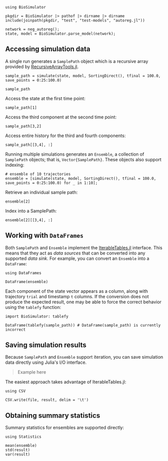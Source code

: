 ```@setup neg_autoreg
using BioSimulator

pkgdir = BioSimulator |> pathof |> dirname |> dirname
include(joinpath(pkgdir, "test", "test-models", "autoreg.jl"))

network = neg_autoreg();
state, model = BioSimulator.parse_model(network);
```

## Accessing simulation data

A single run generates a `SamplePath` object which is a recursive array provided by [RecursiveArrayTools.jl](https://github.com/JuliaDiffEq/RecursiveArrayTools.jl).

```@example neg_autoreg
sample_path = simulate(state, model, SortingDirect(), tfinal = 100.0, save_points = 0:25:100.0)

sample_path
```

Access the state at the first time point:

```@example neg_autoreg
sample_path[1]
```

Access the third component at the second time point:

```@example neg_autoreg
sample_path[3,2]
```

Access entire history for the third and fourth components:

```@example neg_autoreg
sample_path[[3,4], :]
```

Running multiple simulations generates an `Ensemble`, a collection of `SamplePath` objects; that is, `Vector{SamplePath}`.
These objects also support indexing:

```@example neg_autoreg
# ensemble of 10 trajectories
ensemble = [simulate(state, model, SortingDirect(), tfinal = 100.0, save_points = 0:25:100.0) for _ in 1:10];
```

Retrieve an individual sample path:
```@example neg_autoreg
ensemble[2]
```

Index into a SamplePath:
```@example neg_autoreg
ensemble[2][[3,4], :]
```

## Working with `DataFrames`

Both `SamplePath` and `Ensemble` implement the [IterableTables.jl](https://github.com/queryverse/IterableTables.jl) interface.
This means that they act as *data sources* that can be converted into any supported *data sink*.
For example, you can convert an `Ensemble` into a `DataFrame`:

```
using DataFrames

DataFrame(ensemble)
```

Each component of the state vector appears as a column, along with trajectory `trial` and timestamp `t` columns.
If the conversion does not produce the expected result, one may be able to force the correct behavior using the `tablefy` function:

```
import BioSimulator: tablefy

DataFrame(tablefy(sample_path)) # DataFrame(sample_path) is currently incorrect
```

## Saving simulation results

Because `SamplePath` and `Ensemble` support iteration, you can save simulation data directly using Julia's I/O interface.

> Example here

The easiest approach takes advantage of IterableTables.jl:

```
using CSV

CSV.write(file, result, delim = '\t')
```

## Obtaining summary statistics

Summary statistics for ensembles are supported directly:

```
using Statistics

mean(ensemble)
std(result)
var(result)
```

